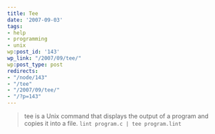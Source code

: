 ```yaml
---
title: Tee
date: '2007-09-03'
tags:
- help
- programming
- unix
wp:post_id: '143'
wp_link: "/2007/09/tee/"
wp:post_type: post
redirects:
- "/node/143"
- "/tee"
- "/2007/09/tee/"
- "/?p=143"
---
```


> tee is a Unix command that displays the output of a program and copies it into a file.
  `lint program.c | tee program.lint`
